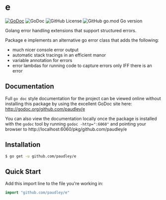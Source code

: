 # e
[![GoDoc](https://img.shields.io/badge/godoc-reference-blue.svg)](http://godoc.org/github.com/paudley/e)
![GoDoc](https://img.shields.io/badge/godoc-reference-blue.svg)
![GitHub License](https://img.shields.io/github/license/paudley/colorout)
![GitHub go.mod Go version](https://img.shields.io/github/go-mod/go-version/paudley/colorout)


Golang error handling extensions that support structured errors.

Package e implements an alternative go error class that adds the following:

  * much nicer console error output
  * automatic stack tracings in an efficient manor
  * variable annotation for errors
  * error lambdas for running code to capture errors only IFF there is an error

## Documentation ##

Full `go doc` style documentation for the project can be viewed online without
installing this package by using the excellent GoDoc site here:
http://godoc.org/github.com/paudley/e

You can also view the documentation locally once the package is installed with
the `godoc` tool by running `godoc -http=":6060"` and pointing your browser to
http://localhost:6060/pkg/github.com/paudley/e

## Installation

```bash
$ go get -u github.com/paudley/e
```

## Quick Start

Add this import line to the file you're working in:

```Go
import "github.com/paudley/e"
```

